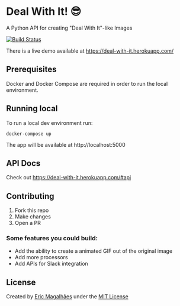 # Deal With It! :sunglasses:
A Python API for creating "Deal With It"-like Images

[![Build Status](https://travis-ci.org/ericovis/deal_with_it.svg?branch=master)](https://travis-ci.org/ericovis/deal_with_it)

There is a live demo available at https://deal-with-it.herokuapp.com/

## Prerequisites

Docker and Docker Compose are required in order to run the local environment.

## Running local

To run a local dev environment run:

```
docker-compose up
```

The app will be available at http://localhost:5000

## API Docs

Check out https://deal-with-it.herokuapp.com/#api

## Contributing

1. Fork this repo
2. Make changes
3. Open a PR

### Some features you could build:

- Add the ability to create a animated GIF out of the original image
- Add more processors
- Add APIs for Slack integration


## License

Created by [Eric Magalhães](https://emagalha.es) under the [MIT License](/LICENSE)
